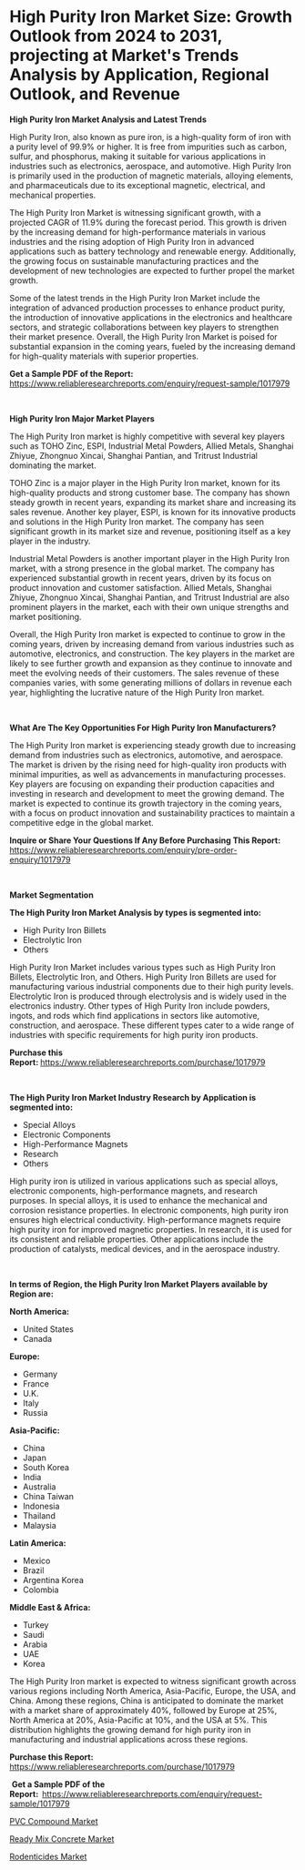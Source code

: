 <p><h1>High Purity Iron Market Size: Growth Outlook from 2024 to 2031, projecting at Market's Trends Analysis by Application, Regional Outlook, and Revenue</h1></p><p><strong>High Purity Iron Market Analysis and Latest Trends</strong></p>
<p><p>High Purity Iron, also known as pure iron, is a high-quality form of iron with a purity level of 99.9% or higher. It is free from impurities such as carbon, sulfur, and phosphorus, making it suitable for various applications in industries such as electronics, aerospace, and automotive. High Purity Iron is primarily used in the production of magnetic materials, alloying elements, and pharmaceuticals due to its exceptional magnetic, electrical, and mechanical properties.</p><p>The High Purity Iron Market is witnessing significant growth, with a projected CAGR of 11.9% during the forecast period. This growth is driven by the increasing demand for high-performance materials in various industries and the rising adoption of High Purity Iron in advanced applications such as battery technology and renewable energy. Additionally, the growing focus on sustainable manufacturing practices and the development of new technologies are expected to further propel the market growth.</p><p>Some of the latest trends in the High Purity Iron Market include the integration of advanced production processes to enhance product purity, the introduction of innovative applications in the electronics and healthcare sectors, and strategic collaborations between key players to strengthen their market presence. Overall, the High Purity Iron Market is poised for substantial expansion in the coming years, fueled by the increasing demand for high-quality materials with superior properties.</p></p>
<p><strong>Get a Sample PDF of the Report:&nbsp;</strong> <a href="https://www.reliableresearchreports.com/enquiry/request-sample/1017979">https://www.reliableresearchreports.com/enquiry/request-sample/1017979</a></p>
<p>&nbsp;</p>
<p><strong>High Purity Iron Major Market Players</strong></p>
<p><p>The High Purity Iron market is highly competitive with several key players such as TOHO Zinc, ESPI, Industrial Metal Powders, Allied Metals, Shanghai Zhiyue, Zhongnuo Xincai, Shanghai Pantian, and Tritrust Industrial dominating the market. </p><p>TOHO Zinc is a major player in the High Purity Iron market, known for its high-quality products and strong customer base. The company has shown steady growth in recent years, expanding its market share and increasing its sales revenue. Another key player, ESPI, is known for its innovative products and solutions in the High Purity Iron market. The company has seen significant growth in its market size and revenue, positioning itself as a key player in the industry.</p><p>Industrial Metal Powders is another important player in the High Purity Iron market, with a strong presence in the global market. The company has experienced substantial growth in recent years, driven by its focus on product innovation and customer satisfaction. Allied Metals, Shanghai Zhiyue, Zhongnuo Xincai, Shanghai Pantian, and Tritrust Industrial are also prominent players in the market, each with their own unique strengths and market positioning.</p><p>Overall, the High Purity Iron market is expected to continue to grow in the coming years, driven by increasing demand from various industries such as automotive, electronics, and construction. The key players in the market are likely to see further growth and expansion as they continue to innovate and meet the evolving needs of their customers. The sales revenue of these companies varies, with some generating millions of dollars in revenue each year, highlighting the lucrative nature of the High Purity Iron market.</p></p>
<p>&nbsp;</p>
<p><strong>What Are The Key Opportunities For High Purity Iron Manufacturers?</strong></p>
<p><p>The High Purity Iron market is experiencing steady growth due to increasing demand from industries such as electronics, automotive, and aerospace. The market is driven by the rising need for high-quality iron products with minimal impurities, as well as advancements in manufacturing processes. Key players are focusing on expanding their production capacities and investing in research and development to meet the growing demand. The market is expected to continue its growth trajectory in the coming years, with a focus on product innovation and sustainability practices to maintain a competitive edge in the global market.</p></p>
<p><strong>Inquire or Share Your Questions If Any Before Purchasing This Report:</strong> <a href="https://www.reliableresearchreports.com/enquiry/pre-order-enquiry/1017979">https://www.reliableresearchreports.com/enquiry/pre-order-enquiry/1017979</a></p>
<p>&nbsp;</p>
<p><strong>Market Segmentation</strong></p>
<p><strong>The High Purity Iron Market Analysis by types is segmented into:</strong></p>
<p><ul><li>High Purity Iron Billets</li><li>Electrolytic Iron</li><li>Others</li></ul></p>
<p><p>High Purity Iron Market includes various types such as High Purity Iron Billets, Electrolytic Iron, and Others. High Purity Iron Billets are used for manufacturing various industrial components due to their high purity levels. Electrolytic Iron is produced through electrolysis and is widely used in the electronics industry. Other types of High Purity Iron include powders, ingots, and rods which find applications in sectors like automotive, construction, and aerospace. These different types cater to a wide range of industries with specific requirements for high purity iron products.</p></p>
<p><strong>Purchase this Report:&nbsp;</strong><a href="https://www.reliableresearchreports.com/purchase/1017979">https://www.reliableresearchreports.com/purchase/1017979</a></p>
<p>&nbsp;</p>
<p><strong>The High Purity Iron Market Industry Research by Application is segmented into:</strong></p>
<p><ul><li>Special Alloys</li><li>Electronic Components</li><li>High-Performance Magnets</li><li>Research</li><li>Others</li></ul></p>
<p><p>High purity iron is utilized in various applications such as special alloys, electronic components, high-performance magnets, and research purposes. In special alloys, it is used to enhance the mechanical and corrosion resistance properties. In electronic components, high purity iron ensures high electrical conductivity. High-performance magnets require high purity iron for improved magnetic properties. In research, it is used for its consistent and reliable properties. Other applications include the production of catalysts, medical devices, and in the aerospace industry.</p></p>
<p>&nbsp;</p>
<p><strong>In terms of Region, the High Purity Iron Market Players available by Region are:</strong></p>
<p>
    <p> <strong> North America: </strong>
        <ul>
            <li>United States</li>
            <li>Canada</li>
        </ul>
        </p> 
    <p> <strong> Europe: </strong>
        <ul>
            <li>Germany</li>
            <li>France</li>
            <li>U.K.</li>
            <li>Italy</li>
            <li>Russia</li>
        </ul>
        </p> 
    <p> <strong> Asia-Pacific: </strong>
        <ul>
            <li>China</li>
            <li>Japan</li>
            <li>South Korea</li>
            <li>India</li>
            <li>Australia</li>
            <li>China Taiwan</li>
            <li>Indonesia</li>
            <li>Thailand</li>
            <li>Malaysia</li>
        </ul>
        </p> 
    <p> <strong> Latin America: </strong>
        <ul>
            <li>Mexico</li>
            <li>Brazil</li>
            <li>Argentina Korea</li>
            <li>Colombia</li>
        </ul>
        </p> 
    <p> <strong> Middle East & Africa: </strong>
        <ul>
            <li>Turkey</li>
            <li>Saudi</li>
            <li>Arabia</li>
            <li>UAE</li>
            <li>Korea</li>
        </ul>
    </p>
    </p>
<p><p>The High Purity Iron market is expected to witness significant growth across various regions including North America, Asia-Pacific, Europe, the USA, and China. Among these regions, China is anticipated to dominate the market with a market share of approximately 40%, followed by Europe at 25%, North America at 20%, Asia-Pacific at 10%, and the USA at 5%. This distribution highlights the growing demand for high purity iron in manufacturing and industrial applications across these regions.</p></p>
<p><strong>Purchase this Report: </strong><a href="https://www.reliableresearchreports.com/purchase/1017979">https://www.reliableresearchreports.com/purchase/1017979</a></p>
<p>&nbsp;<strong>Get a Sample PDF of the Report:&nbsp;&nbsp;</strong><a href="https://www.reliableresearchreports.com/enquiry/request-sample/1017979">https://www.reliableresearchreports.com/enquiry/request-sample/1017979</a></p>
<p><strong></strong></p>
<p><p><a href="https://github.com/angelajermaine/Market-Research-Report-List-2/blob/main/pvc-compound-market.md">PVC Compound Market</a></p><p><a href="https://github.com/beatblasta/Market-Research-Report-List-2/blob/main/ready-mix-concrete-market.md">Ready Mix Concrete Market</a></p><p><a href="https://github.com/shotows/Market-Research-Report-List-1/blob/main/rodenticides-market.md">Rodenticides Market</a></p></p>